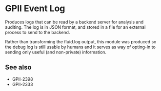 # GPII Event Log

Produces logs that can be read by a backend server for analysis and auditing. The log is in JSON format, and stored in
a file for an external process to send to the backend.

Rather than transforming the fluid.log output, this module was produced so the debug log is still usable by humans and
it serves as way of opting-in to sending only useful (and non-private) information.

## See also

* GPII-2398
* GPII-2333

